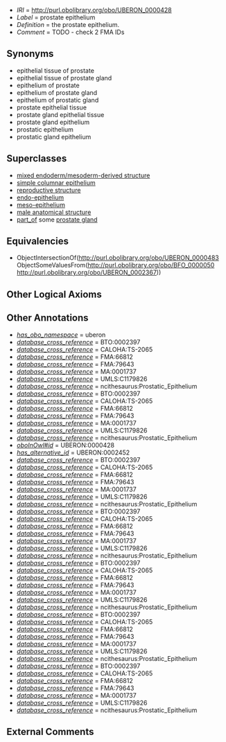  * *IRI* = http://purl.obolibrary.org/obo/UBERON_0000428
 * *Label* = prostate epithelium
 * *Definition* = the prostate epithelium.
 * *Comment* = TODO - check 2 FMA IDs

## Synonyms

 * epithelial tissue of prostate
 * epithelial tissue of prostate gland
 * epithelium of prostate
 * epithelium of prostate gland
 * epithelium of prostatic gland
 * prostate epithelial tissue
 * prostate gland epithelial tissue
 * prostate gland epithelium
 * prostatic epithelium
 * prostatic gland epithelium

## Superclasses

 * [mixed endoderm/mesoderm-derived structure](../../UBERON/77/UBERON_0000077.md)
 * [simple columnar epithelium](../../UBERON/85/UBERON_0000485.md)
 * [reproductive structure](../../UBERON/56/UBERON_0005156.md)
 * [endo-epithelium](../../UBERON/11/UBERON_0005911.md)
 * [meso-epithelium](../../UBERON/75/UBERON_0012275.md)
 * [male anatomical structure](../../UBERON/03/UBERON_0014403.md)
 * [part_of](../../BFO/50/BFO_0000050.md) some [prostate gland](../../UBERON/67/UBERON_0002367.md)

## Equivalencies

 * ObjectIntersectionOf(<http://purl.obolibrary.org/obo/UBERON_0000483> ObjectSomeValuesFrom(<http://purl.obolibrary.org/obo/BFO_0000050> <http://purl.obolibrary.org/obo/UBERON_0002367>))

## Other Logical Axioms


## Other Annotations

 * *[has_obo_namespace](../../ce/oboInOwl#hasOBONamespace.md)* = uberon
 * *[database_cross_reference](../../ef/oboInOwl#hasDbXref.md)* = BTO:0002397
 * *[database_cross_reference](../../ef/oboInOwl#hasDbXref.md)* = CALOHA:TS-2065
 * *[database_cross_reference](../../ef/oboInOwl#hasDbXref.md)* = FMA:66812
 * *[database_cross_reference](../../ef/oboInOwl#hasDbXref.md)* = FMA:79643
 * *[database_cross_reference](../../ef/oboInOwl#hasDbXref.md)* = MA:0001737
 * *[database_cross_reference](../../ef/oboInOwl#hasDbXref.md)* = UMLS:C1179826
 * *[database_cross_reference](../../ef/oboInOwl#hasDbXref.md)* = ncithesaurus:Prostatic_Epithelium
 * *[database_cross_reference](../../ef/oboInOwl#hasDbXref.md)* = BTO:0002397
 * *[database_cross_reference](../../ef/oboInOwl#hasDbXref.md)* = CALOHA:TS-2065
 * *[database_cross_reference](../../ef/oboInOwl#hasDbXref.md)* = FMA:66812
 * *[database_cross_reference](../../ef/oboInOwl#hasDbXref.md)* = FMA:79643
 * *[database_cross_reference](../../ef/oboInOwl#hasDbXref.md)* = MA:0001737
 * *[database_cross_reference](../../ef/oboInOwl#hasDbXref.md)* = UMLS:C1179826
 * *[database_cross_reference](../../ef/oboInOwl#hasDbXref.md)* = ncithesaurus:Prostatic_Epithelium
 * *[oboInOwl#id](../../id/oboInOwl#id.md)* = UBERON:0000428
 * *[has_alternative_id](../../Id/oboInOwl#hasAlternativeId.md)* = UBERON:0002452
 * *[database_cross_reference](../../ef/oboInOwl#hasDbXref.md)* = BTO:0002397
 * *[database_cross_reference](../../ef/oboInOwl#hasDbXref.md)* = CALOHA:TS-2065
 * *[database_cross_reference](../../ef/oboInOwl#hasDbXref.md)* = FMA:66812
 * *[database_cross_reference](../../ef/oboInOwl#hasDbXref.md)* = FMA:79643
 * *[database_cross_reference](../../ef/oboInOwl#hasDbXref.md)* = MA:0001737
 * *[database_cross_reference](../../ef/oboInOwl#hasDbXref.md)* = UMLS:C1179826
 * *[database_cross_reference](../../ef/oboInOwl#hasDbXref.md)* = ncithesaurus:Prostatic_Epithelium
 * *[database_cross_reference](../../ef/oboInOwl#hasDbXref.md)* = BTO:0002397
 * *[database_cross_reference](../../ef/oboInOwl#hasDbXref.md)* = CALOHA:TS-2065
 * *[database_cross_reference](../../ef/oboInOwl#hasDbXref.md)* = FMA:66812
 * *[database_cross_reference](../../ef/oboInOwl#hasDbXref.md)* = FMA:79643
 * *[database_cross_reference](../../ef/oboInOwl#hasDbXref.md)* = MA:0001737
 * *[database_cross_reference](../../ef/oboInOwl#hasDbXref.md)* = UMLS:C1179826
 * *[database_cross_reference](../../ef/oboInOwl#hasDbXref.md)* = ncithesaurus:Prostatic_Epithelium
 * *[database_cross_reference](../../ef/oboInOwl#hasDbXref.md)* = BTO:0002397
 * *[database_cross_reference](../../ef/oboInOwl#hasDbXref.md)* = CALOHA:TS-2065
 * *[database_cross_reference](../../ef/oboInOwl#hasDbXref.md)* = FMA:66812
 * *[database_cross_reference](../../ef/oboInOwl#hasDbXref.md)* = FMA:79643
 * *[database_cross_reference](../../ef/oboInOwl#hasDbXref.md)* = MA:0001737
 * *[database_cross_reference](../../ef/oboInOwl#hasDbXref.md)* = UMLS:C1179826
 * *[database_cross_reference](../../ef/oboInOwl#hasDbXref.md)* = ncithesaurus:Prostatic_Epithelium
 * *[database_cross_reference](../../ef/oboInOwl#hasDbXref.md)* = BTO:0002397
 * *[database_cross_reference](../../ef/oboInOwl#hasDbXref.md)* = CALOHA:TS-2065
 * *[database_cross_reference](../../ef/oboInOwl#hasDbXref.md)* = FMA:66812
 * *[database_cross_reference](../../ef/oboInOwl#hasDbXref.md)* = FMA:79643
 * *[database_cross_reference](../../ef/oboInOwl#hasDbXref.md)* = MA:0001737
 * *[database_cross_reference](../../ef/oboInOwl#hasDbXref.md)* = UMLS:C1179826
 * *[database_cross_reference](../../ef/oboInOwl#hasDbXref.md)* = ncithesaurus:Prostatic_Epithelium
 * *[database_cross_reference](../../ef/oboInOwl#hasDbXref.md)* = BTO:0002397
 * *[database_cross_reference](../../ef/oboInOwl#hasDbXref.md)* = CALOHA:TS-2065
 * *[database_cross_reference](../../ef/oboInOwl#hasDbXref.md)* = FMA:66812
 * *[database_cross_reference](../../ef/oboInOwl#hasDbXref.md)* = FMA:79643
 * *[database_cross_reference](../../ef/oboInOwl#hasDbXref.md)* = MA:0001737
 * *[database_cross_reference](../../ef/oboInOwl#hasDbXref.md)* = UMLS:C1179826
 * *[database_cross_reference](../../ef/oboInOwl#hasDbXref.md)* = ncithesaurus:Prostatic_Epithelium

## External Comments

